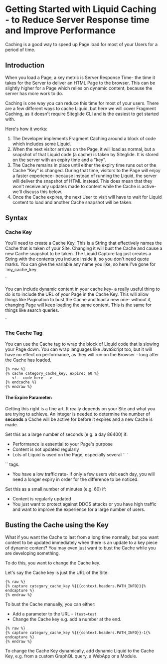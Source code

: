 # Getting Started with Liquid Caching - to Reduce Server Response time and Improve Performance

Caching is a good way to speed up Page load for most of your Users for a period of time.

## Introduction

When you load a Page, a key metric is Server Response Time- the time it takes for the Server to deliver an HTML Page to the browser. This can be slightly higher for a Page which relies on dynamic content, because the server has more work to do.

Caching is one way you can reduce this time for most of your users. There are a few different ways to cache Liquid, but here we will cover Fragment Caching, as it doesn't require Siteglide CLI and is the easiest to get started with.

Here's how it works:&#x20;

1. The Developer implements Fragment Caching around a block of code which includes some Liquid.&#x20;
2. When the next visitor arrives on the Page, it will load as normal, but a snapshot of that Liquid code (a cache) is taken by Siteglide. It is stored on the server with an expiry time and a "key".&#x20;
3. The Cache remains in place until either the expiry time runs out or the Cache "Key" is changed. During that time, visitors to the Page will enjoy a faster experience- because instead of running the Liquid, the server will deliver the snapshot of HTML instead. This does mean that they won't receive any updates made to content while the Cache is active- we'll discuss this below.
4. Once the Cache expires, the next User to visit will have to wait for Liquid content to load and another Cache snapshot will be taken.

## Syntax

### Cache Key

You'll need to create a Cache Key. This is a String that effectively names the Cache that is taken of your Site. Changing it will bust the Cache and cause a new Cache snapshot to be taken. The Liquid Capture tag just creates a String with the contents you include inside it, so you don't need quote marks. You can give the variable any name you like, so here I've gone for \`my\_cache\_key

\`

You can include dynamic content in your cache key- a really useful thing to do is to include the URL of your Page in the Cache Key. This will allow things like Pagination to bust the Cache and load a new one- without it, changing Page will keep loading the same content. This is the same for things like search queries. \`

\`

### The Cache Tag

You can use the Cache tag to wrap the block of Liquid code that is slowing your Page down. You can wrap languages like JavaScript too, but it will have no effect on performance, as they will run on the Browser - long after the Cache has loaded.

```liquid
{% raw %}
{% cache category_cache_key, expire: 60 %}
   <!-- code here -->
{% endcache %}
{% endraw %}
```

#### The Expire Parameter:

Getting this right is a fine art. It really depends on your Site and what you are trying to achieve. An integer is needed to determine the number of **seconds** a Cache will be active for before it expires and a new Cache is made.

Set this as a large number of seconds (e.g. a day 86400) if:

* Performance is essential to your Page's purpose
* Content is not updated regularly
* Lots of Liquid is used on the Page, especially several \`\` \`

\`\` tags.&#x20;

* You have a low traffic rate- If only a few users visit each day, you will need a longer expiry in order for the difference to be noticed.

Set this as a small number of minutes (e.g. 60) if:

* Content is regularly updated
* You just want to protect against DDOS attacks or you have high traffic and want to improve the experience for a large number of users.

## Busting the Cache using the Key

What if you want the Cache to last from a long time normally, but you want content to be updated immediately when there is an update to a key piece of dynamic content? You may even just want to bust the Cache while you are developing something.

To do this, you want to change the Cache key.

Let's say the Cache key is just the URL of the Site:

```liquid
{% raw %}
{% capture category_cache_key %}{{context.headers.PATH_INFO}}{% endcapture %}
{% endraw %}
```

To bust the Cache manually, you can either:

* Add a parameter to the URL - `?test=test`
* Change the Cache key e.g. add a number at the end.

```liquid
{% raw %}
{% capture category_cache_key %}{{context.headers.PATH_INFO}}-1{% endcapture %}
{% endraw %}
```

To change the Cache Key dynamically, add dynamic Liquid to the Cache Key, e.g. from a custom GraphQL query, a WebApp or a Module.